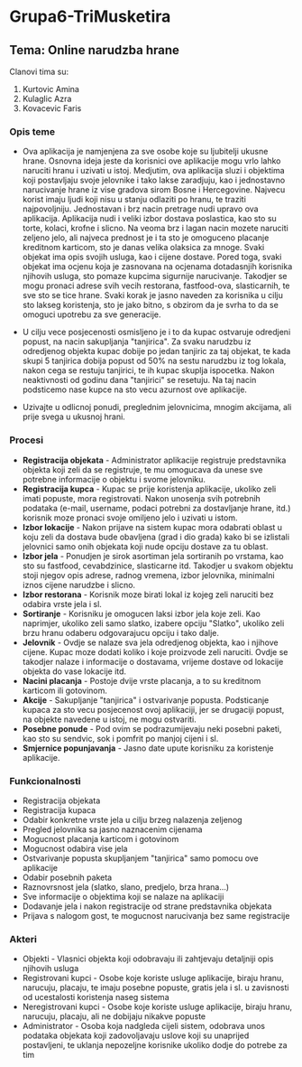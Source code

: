 # Grupa6-TriMusketira
## Tema: Online narudzba hrane
Clanovi tima su:
1. Kurtovic Amina
2. Kulaglic Azra
3. Kovacevic Faris
### Opis teme

- Ova aplikacija je namjenjena za sve osobe koje su ljubitelji ukusne hrane. Osnovna ideja jeste da korisnici ove aplikacije
mogu vrlo lahko naruciti hranu i uzivati u istoj. Medjutim, ova aplikacija sluzi i objektima koji postavljaju svoje jelovnike i tako 
lakse zaradjuju, kao i jednostavno narucivanje hrane iz vise gradova sirom Bosne i Hercegovine. Najvecu korist imaju ljudi koji nisu u stanju odlaziti po hranu, te traziti najpovoljniju. Jednostavan i brz nacin pretrage nudi upravo ova aplikacija.  Aplikacija nudi i veliki izbor dostava poslastica, kao sto su torte, kolaci, krofne i slicno. Na veoma brz i lagan nacin mozete naruciti zeljeno jelo, ali najveca prednost je i ta sto je omoguceno placanje kreditnom karticom, sto je danas velika olaksica za mnoge. Svaki objekat ima opis svojih usluga, kao i cijene dostave. Pored toga, svaki objekat ima ocjenu koja je zasnovana na ocjenama dotadasnjih korisnika njihovih usluga, sto pomaze kupcima sigurnije narucivanje. Takodjer se mogu pronaci adrese svih vecih restorana, fastfood-ova, slasticarnih, te sve sto se tice hrane. Svaki korak je jasno naveden za korisnika u cilju sto lakseg koristenja, sto je jako bitno, s obzirom da je svrha to da se omoguci upotrebu za sve generacije. 

- U cilju vece posjecenosti osmisljeno je i to da kupac ostvaruje odredjeni popust, na nacin sakupljanja "tanjirica". Za svaku narudzbu iz odredjenog objekta kupac dobije po jedan tanjiric za taj objekat, te kada skupi 5 tanjirica dobija popust od 50% na sestu narudzbu iz tog lokala, nakon cega se restuju tanjirici, te ih kupac skuplja ispocetka. Nakon neaktivnosti od godinu dana "tanjirici" se resetuju. Na taj nacin podsticemo nase kupce na sto vecu azurnost ove aplikacije.

- Uzivajte u odlicnoj ponudi, preglednim jelovnicima, mnogim akcijama, ali prije svega u ukusnoj hrani. 

### Procesi

- **Registracija objekata** - Administrator aplikacije registruje predstavnika objekta koji zeli da se registruje, te mu omogucava da unese sve potrebne informacije o objektu i svome jelovniku.
- **Registracija kupca** - Kupac se prije koristenja aplikacije, ukoliko zeli imati popuste, mora registrovati. Nakon unosenja svih potrebnih podataka (e-mail, username, podaci potrebni za dostavljanje hrane, itd.) korisnik moze pronaci svoje omiljeno jelo i uzivati u istom.
- **Izbor lokacije** - Nakon prijave na sistem kupac mora odabrati oblast u koju zeli da dostava bude obavljena (grad i dio grada) kako bi se izlistali jelovnici samo onih objekata koji nude opciju dostave za tu oblast.
- **Izbor jela** - Ponudjen je sirok asortiman jela sortiranih po vrstama, kao sto su fastfood, cevabdzinice, slasticarne itd. Takodjer u svakom objektu stoji njegov opis adrese, radnog vremena, izbor jelovnika, minimalni iznos cijene narudzbe i slicno. 
- **Izbor restorana** - Korisnik moze birati lokal iz kojeg zeli naruciti bez odabira vrste jela i sl. 
- **Sortiranje** - Korisniku je omogucen laksi izbor jela koje zeli. Kao naprimjer, ukoliko zeli samo slatko, izabere opciju "Slatko", ukoliko zeli brzu hranu odaberu odgovarajucu opciju i tako dalje.
- **Jelovnik** - Ovdje se nalaze sva jela odredjenog objekta, kao i njihove cijene. Kupac moze dodati koliko i koje proizvode zeli naruciti. Ovdje se takodjer nalaze i informacije o dostavama, vrijeme dostave od lokacije objekta do vase lokacije itd.
- **Nacini placanja** - Postoje dvije vrste placanja, a to su kreditnom karticom ili gotovinom.
- **Akcije** - Sakupljanje "tanjirica" i ostvarivanje popusta. Podsticanje kupaca za sto vecu posjecenost ovoj aplikaciji, jer se drugaciji popust, na objekte navedene u istoj, ne mogu ostvariti.
- **Posebne ponude** - Pod ovim se podrazumijevaju neki posebni paketi, kao sto su sendvic, sok i pomfrit po manjoj cijeni i sl.
- **Smjernice popunjavanja** - Jasno date upute korisniku za koristenje aplikacije.


### Funkcionalnosti

- Registracija objekata
- Registracija kupaca
- Odabir konkretne vrste jela u cilju brzeg nalazenja zeljenog
- Pregled jelovnika sa jasno naznacenim cijenama
- Mogucnost placanja karticom i gotovinom
- Mogucnost odabira vise jela
- Ostvarivanje popusta skupljanjem "tanjirica" samo pomocu ove aplikacije
- Odabir posebnih paketa
- Raznovrsnost jela (slatko, slano, predjelo, brza hrana...)
- Sve informacije o objektima koji se nalaze na aplikaciji
- Dodavanje jela i nakon registracije od strane predstavnika objekata
- Prijava s nalogom gost, te mogucnost narucivanja bez same registracije



### Akteri

- Objekti - Vlasnici objekta koji odobravaju ili zahtjevaju detaljniji opis njihovih usluga
- Registrovani kupci - Osobe koje koriste usluge aplikacije, biraju hranu, narucuju, placaju, te imaju posebne popuste, gratis jela i sl. u zavisnosti od ucestalosti koristenja naseg sistema
- Neregistrovani kupci - Osobe koje koriste usluge aplikacije, biraju hranu, narucuju, placaju, ali ne dobijaju nikakve popuste
- Administrator - Osoba koja nadgleda cijeli sistem, odobrava unos podataka objekata koji zadovoljavaju uslove koji su unaprijed postavljeni, te uklanja nepozeljne korisnike ukoliko dodje do potrebe za tim






